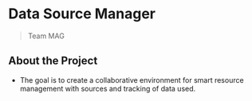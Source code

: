# Data Source Manager

> Team MAG

## About the Project
* The goal is to create a collaborative environment for smart resource management with sources and tracking of data used.